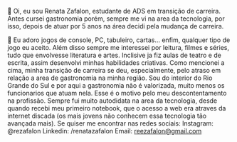 👋 Oi, eu sou Renata Zafalon, estudante de ADS em transição de carreira. Antes cursei gastronomia porém, sempre me vi na area da tecnologia, por isso, depois de atuar por 5 anos na área decidi pela mudança de carreira.

👀 Eu adoro jogos de console, PC, tabuleiro, cartas... enfim, qualquer tipo de jogo eu aceito. Além disso sempre me interessei por leitura, filmes e séries, tudo que envolvesse literatura e artes. Inclisive ja fiz aulas de teatro e de escrita, assim desenvolvi minhas habilidades criativas. 
Como mencionei a cima, minha transição de carreira se deu, especialmente, pelo atraso em relação a area de gastronomia na minha região. Sou do interior do Rio Grande do Sul e por aqui a gastronomia não é valorizada, muito menos os funcionarios que atuam nela.
Esse é o motivo pelo meu descontentamento na profissão.
Sempre fui muito autodidata na area da tecnologia, desde quando recebi meu primeiro notebook, que o acesso a web era atraves da internet discada (os mais jovens não conhecem essa tecnologia tão avançada mais).
Se quiser me encontrar nas redes sociais:
Instagram: @rezafalon
Linkedin: /renatazafalon
Email: reezafalon@gmail.com

<!---
RenataSZafalon/RenataSZafalon is a ✨ special ✨ repository because its `README.md` (this file) appears on your GitHub profile.
You can click the Preview link to take a look at your changes.
--->
